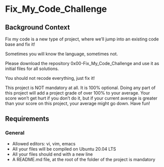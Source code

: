 # Fix_My_Code_Challenge

## Background Context
Fix my code is a new type of project, where we’ll jump into an existing code base and fix it!

Sometimes you will know the language, sometimes not.

Please download the repository 0x00-Fix_My_Code_Challenge and use it as initial files for all solutions.

You should not recode everything, just fix it!

This project is NOT mandatory at all. It is 100% optional. Doing any part of this project will add a project grade of over 100% to your average. Your score won’t get hurt if you don’t do it, but if your current average is greater than your score on this project, your average might go down. Have fun!

## Requirements
### General
* Allowed editors: vi, vim, emacs
* All your files will be compiled on Ubuntu 20.04 LTS
* All your files should end with a new line
* A README.md file, at the root of the folder of the project is mandatory
